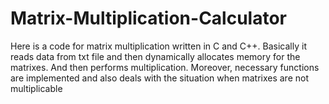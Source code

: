 # Matrix-Multiplication-Calculator
Here is a code for  matrix multiplication written in C and C++. Basically it reads data from txt file and then dynamically allocates memory for the matrixes. And then performs multiplication. Moreover, necessary functions are implemented and also deals with the situation when matrixes are not multiplicable 

